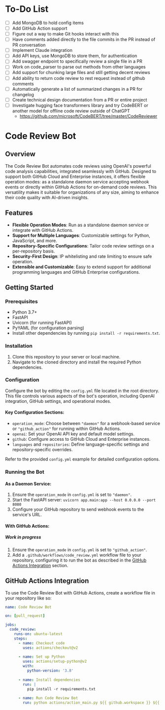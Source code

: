 # To-Do List

- [ ] Add MongoDB to hold config items
- [ ] Add GitHub Action support
- [ ] Figure out a way to make Git hooks interact with this
- [ ] Have comments added directly to the file commits in the PR instead of PR conversation
- [ ] Implement Claude integration
- [ ] Add API keys, use MongoDB to store them, for authentication
- [ ] Add swagger endpoint to specifically review a single file in a PR
- [ ] Work on code_parser to parse out methods from other languages
- [ ] Add support for chunking large files and still getting decent reviews
- [ ] Add ability to return code review to rest request instead of github comments
- [ ] Automatically generate a list of summarized changes in a PR for changelog
- [ ] Create technical design documentation from a PR or entire project
- [ ] Investigate hugging face transformers library and try CodeBERT or another model for offline code review outside of ChatGPT
  - https://github.com/microsoft/CodeBERT/tree/master/CodeReviewer

# Code Review Bot

## Overview

The Code Review Bot automates code reviews using OpenAI's powerful code analysis capabilities, integrated seamlessly with GitHub. Designed to support both GitHub Cloud and Enterprise instances, it offers flexible operation modes: as a standalone daemon service accepting webhook events or directly within GitHub Actions for on-demand code reviews. This versatility makes it suitable for organizations of any size, aiming to enhance their code quality with AI-driven insights.

## Features

- **Flexible Operation Modes**: Run as a standalone daemon service or integrate with GitHub Actions.
- **Support for Multiple Languages**: Customizable settings for Python, JavaScript, and more.
- **Repository-Specific Configurations**: Tailor code review settings on a per-repository basis.
- **Security-First Design**: IP whitelisting and rate limiting to ensure safe operation.
- **Extensible and Customizable**: Easy to extend support for additional programming languages and GitHub Enterprise configurations.

## Getting Started

### Prerequisites

- Python 3.7+
- FastAPI
- Uvicorn (for running FastAPI)
- PyYAML (for configuration parsing)
- Install other dependencies by running `pip install -r requirements.txt`.

### Installation

1. Clone this repository to your server or local machine.
2. Navigate to the cloned directory and install the required Python dependencies.

### Configuration

Configure the bot by editing the `config.yml` file located in the root directory. This file controls various aspects of the bot's operation, including OpenAI integration, GitHub settings, and operational modes.

#### Key Configuration Sections:

- `operation_mode`: Choose between `"daemon"` for a webhook-based service or `"github_action"` for running within GitHub Actions.
- `openai`: Set your OpenAI API key and default model settings.
- `github`: Configure access to GitHub Cloud and Enterprise instances.
- `languages` and `repositories`: Define language-specific settings and repository-specific overrides.

Refer to the provided `config.yml` example for detailed configuration options.

### Running the Bot

#### As a Daemon Service:

1. Ensure the `operation_mode` in `config.yml` is set to `"daemon"`.
2. Start the FastAPI server: `uvicorn app.main:app --host 0.0.0.0 --port 8080`
3. Configure your GitHub repository to send webhook events to the service's URL.

#### With GitHub Actions:
##### Work in progress
1. Ensure the `operation_mode` in `config.yml` is set to `"github_action"`.
2. Add a `.github/workflows/code_review.yml` workflow file to your repository, configuring it to run the bot as described in the [GitHub Actions Integration](#github-actions-integration) section.

## GitHub Actions Integration

To use the Code Review Bot with GitHub Actions, create a workflow file in your repository like so:

```yaml
name: Code Review Bot

on: [pull_request]

jobs:
  code_review:
    runs-on: ubuntu-latest
    steps:
      - name: Checkout code
        uses: actions/checkout@v2
      
      - name: Set up Python
        uses: actions/setup-python@v2
        with:
          python-version: '3.8'
      
      - name: Install dependencies
        run: |
          pip install -r requirements.txt
      
      - name: Run Code Review Bot
        run: python actions/action_main.py ${{ github.workspace }} ${{ github.repository }} ${{ github.event.pull_request.number }} ${{ secrets.GITHUB_TOKEN }}
